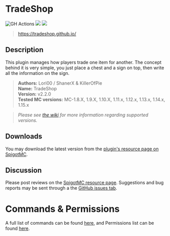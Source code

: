 # TradeShop

![GH Actions](https://github.com/Tradeshop/TradeShop/workflows/Java%20CI%20with%20Maven/badge.svg)
[![](https://jitci.com/gh/Tradeshop/TradeShop/svg)](https://jitci.com/gh/Tradeshop/TradeShop)
[![](https://jitpack.io/v/Tradeshop/TradeShop.svg)](https://jitpack.io/#Tradeshop/TradeShop)

> https://tradeshop.github.io/

## Description
This plugin manages how players trade one item for another. The concept behind it is very simple, you just place a chest and a sign on top, then write all the information on the sign.

>**Authors:** Lori00 / ShanerX & KillerOfPie<br/>
>**Name:** TradeShop<br/>
>**Version:** v2.2.0<br/>
>**Tested MC versions:** MC-1.8.X, 1.9.X, 1.10.X, 1.11.x, 1.12.x, 1.13.x, 1.14.x, 1.15.x <br/>

>*Please see [the wiki](https://github.com/SparklingComet/TradeShop/wiki) for more information regarding supported versions.*

## Downloads
You may download the latest version from the [plugin's resource page on SpigotMC](https://www.spigotmc.org/resources/32762/).

## Discussion
Please post reviews on the [SpigotMC resource page](https://www.spigotmc.org/resources/32762/). Suggestions and bug reports may be sent through a the [GitHub issues tab](https://github.com/SparklingComet/TradeShop/issues).

# Commands & Permissions
A full list of commands can be found [here](https://github.com/ShanerX/TradeShop/wiki/Commands), and Permissions list can be found [here](https://github.com/ShanerX/TradeShop/wiki/Permissions).
